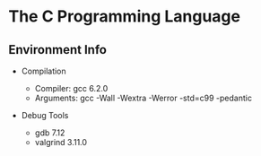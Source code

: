 # The C Programming Language

## Environment Info

- Compilation
  - Compiler: gcc 6.2.0
  - Arguments: gcc -Wall -Wextra -Werror -std=c99 -pedantic

- Debug Tools
  - gdb 7.12
  - valgrind 3.11.0

